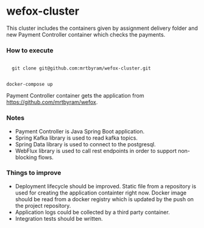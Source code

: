# wefox-cluster

This cluster includes the containers given by assignment delivery folder and new Payment Controller container which checks the payments.

### How to execute

<code>
  git clone git@github.com:mrtbyram/wefox-cluster.git
  
  docker-compose up
</code>

Payment Controller container gets the application from https://github.com/mrtbyram/wefox.

### Notes

* Payment Controller is Java Spring Boot application. 
* Spring Kafka library is used to read kafka topics. 
* Spring Data library is used to connect to the postgresql.
* WebFlux library is used to call rest endpoints in order to support non-blocking flows.

### Things to improve

* Deployment lifecycle should be improved. Static file from a repository is used for creating the application containter right now. Docker image should be read from a docker registry which is updated by the push on the project repository.
* Application logs could be collected by a third party container.
* Integration tests should be written.
